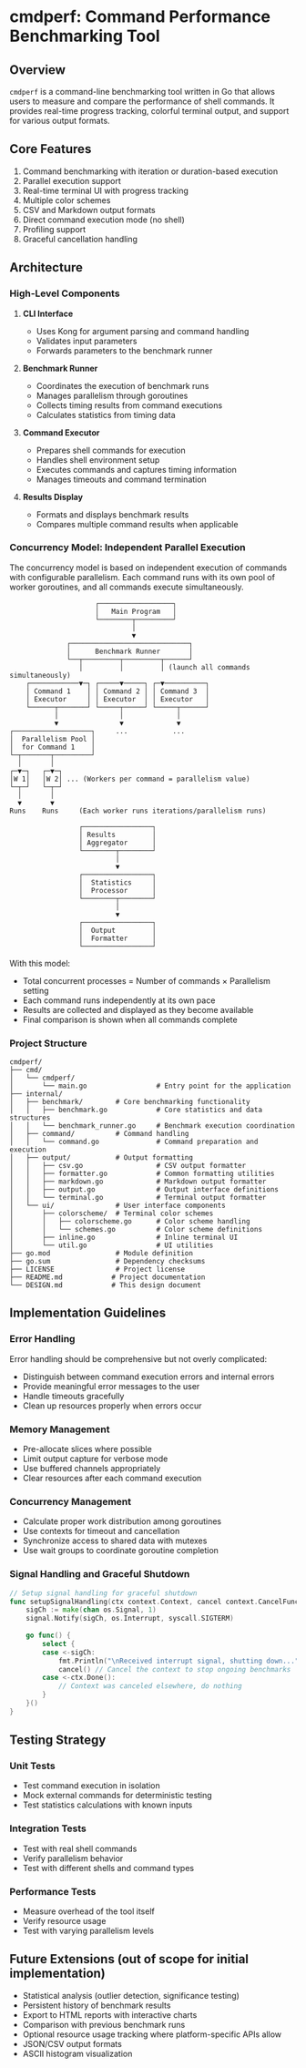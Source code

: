 # cmdperf: Command Performance Benchmarking Tool

## Overview

`cmdperf` is a command-line benchmarking tool written in Go that allows users to measure and compare the performance of shell commands. It provides real-time progress tracking, colorful terminal output, and support for various output formats.

## Core Features

1. Command benchmarking with iteration or duration-based execution
2. Parallel execution support
3. Real-time terminal UI with progress tracking
4. Multiple color schemes
5. CSV and Markdown output formats
6. Direct command execution mode (no shell)
7. Profiling support
8. Graceful cancellation handling


## Architecture

### High-Level Components

1. **CLI Interface**
   - Uses Kong for argument parsing and command handling
   - Validates input parameters
   - Forwards parameters to the benchmark runner

2. **Benchmark Runner**
   - Coordinates the execution of benchmark runs
   - Manages parallelism through goroutines
   - Collects timing results from command executions
   - Calculates statistics from timing data

3. **Command Executor**
   - Prepares shell commands for execution
   - Handles shell environment setup
   - Executes commands and captures timing information
   - Manages timeouts and command termination

4. **Results Display**
   - Formats and displays benchmark results
   - Compares multiple command results when applicable

### Concurrency Model: Independent Parallel Execution

The concurrency model is based on independent execution of commands with configurable parallelism. Each command runs with its own pool of worker goroutines, and all commands execute simultaneously.

```
                     ┌──────────────────┐
                     │   Main Program   │
                     └────────┬─────────┘
                              │
                              ▼
              ┌─────────────────────────────┐
              │      Benchmark Runner       │
              └──┬─────────┬─────────┬──────┘
                 │         │         │ (launch all commands simultaneously)
    ┌────────────▼─┐ ┌─────▼─────┐ ┌─▼──────────┐
    │ Command 1    │ │ Command 2 │ │ Command 3  │
    │ Executor     │ │ Executor  │ │ Executor   │
    └──────┬───────┘ └─────┬─────┘ └─────┬──────┘
           │               │             │
           ▼               ▼             ▼
┌───────────────────┐     ...           ...
│  Parallelism Pool │
│  for Command 1    │
└─┬───────┬─────────┘
  │       │
┌─▼─┐   ┌─▼─┐
│W 1│   │W 2│ ... (Workers per command = parallelism value)
└─┬─┘   └─┬─┘
  │       │
  ▼       ▼
Runs    Runs     (Each worker runs iterations/parallelism runs)

                 ┌─────────────────┐
                 │ Results         │
                 │ Aggregator      │
                 └────────┬────────┘
                          │
                          ▼
                 ┌─────────────────┐
                 │  Statistics     │
                 │  Processor      │
                 └────────┬────────┘
                          │
                          ▼
                 ┌─────────────────┐
                 │  Output         │
                 │  Formatter      │
                 └─────────────────┘
```

With this model:
- Total concurrent processes = Number of commands × Parallelism setting
- Each command runs independently at its own pace
- Results are collected and displayed as they become available
- Final comparison is shown when all commands complete

### Project Structure

```
cmdperf/
├── cmd/
│   └── cmdperf/
│       └── main.go                 # Entry point for the application
├── internal/
│   ├── benchmark/        # Core benchmarking functionality
│   │   ├── benchmark.go            # Core statistics and data structures
│   │   └── benchmark_runner.go     # Benchmark execution coordination
│   ├── command/          # Command handling
│   │   └── command.go              # Command preparation and execution
│   ├── output/           # Output formatting
│   │   ├── csv.go                  # CSV output formatter
│   │   ├── formatter.go            # Common formatting utilities
│   │   ├── markdown.go             # Markdown output formatter
│   │   ├── output.go               # Output interface definitions
│   │   └── terminal.go             # Terminal output formatter
│   └── ui/               # User interface components
│       ├── colorscheme/  # Terminal color schemes
│       │   ├── colorscheme.go      # Color scheme handling
│       │   └── schemes.go          # Color scheme definitions
│       ├── inline.go               # Inline terminal UI
│       └── util.go                 # UI utilities
├── go.mod                # Module definition
├── go.sum                # Dependency checksums
├── LICENSE               # Project license
├── README.md            # Project documentation
└── DESIGN.md            # This design document
```

## Implementation Guidelines

### Error Handling

Error handling should be comprehensive but not overly complicated:

- Distinguish between command execution errors and internal errors
- Provide meaningful error messages to the user
- Handle timeouts gracefully
- Clean up resources properly when errors occur

### Memory Management

- Pre-allocate slices where possible
- Limit output capture for verbose mode
- Use buffered channels appropriately
- Clear resources after each command execution

### Concurrency Management

- Calculate proper work distribution among goroutines
- Use contexts for timeout and cancellation
- Synchronize access to shared data with mutexes
- Use wait groups to coordinate goroutine completion

### Signal Handling and Graceful Shutdown

```go
// Setup signal handling for graceful shutdown
func setupSignalHandling(ctx context.Context, cancel context.CancelFunc) {
    sigCh := make(chan os.Signal, 1)
    signal.Notify(sigCh, os.Interrupt, syscall.SIGTERM)
    
    go func() {
        select {
        case <-sigCh:
            fmt.Println("\nReceived interrupt signal, shutting down...")
            cancel() // Cancel the context to stop ongoing benchmarks
        case <-ctx.Done():
            // Context was canceled elsewhere, do nothing
        }
    }()
}
```

## Testing Strategy

### Unit Tests

- Test command execution in isolation
- Mock external commands for deterministic testing
- Test statistics calculations with known inputs

### Integration Tests

- Test with real shell commands
- Verify parallelism behavior
- Test with different shells and command types

### Performance Tests

- Measure overhead of the tool itself
- Verify resource usage
- Test with varying parallelism levels

## Future Extensions (out of scope for initial implementation)

- Statistical analysis (outlier detection, significance testing)
- Persistent history of benchmark results
- Export to HTML reports with interactive charts
- Comparison with previous benchmark runs
- Optional resource usage tracking where platform-specific APIs allow
- JSON/CSV output formats
- ASCII histogram visualization
